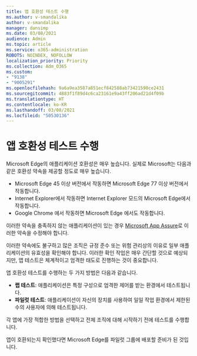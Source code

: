 ```yaml
---
title: 앱 호환성 테스트 수행
ms.author: v-smandalika
author: v-smandalika
manager: dansimp
ms.date: 03/08/2021
audience: Admin
ms.topic: article
ms.service: o365-administration
ROBOTS: NOINDEX, NOFOLLOW
localization_priority: Priority
ms.collection: Adm_O365
ms.custom:
- "9138"
- "9005291"
ms.openlocfilehash: 9a6a9ea3587a851ecf842588ab73421590ce2431
ms.sourcegitcommit: 4883f1f89d4c6ca23161e9a43ff206ad21d4f09b
ms.translationtype: HT
ms.contentlocale: ko-KR
ms.lasthandoff: 03/08/2021
ms.locfileid: "50530136"
---
```

# <a name="do-app-compatibility-testing"></a>앱 호환성 테스트 수행

Microsoft Edge의 애플리케이션 호환성은 매우 높습니다. 실제로 Microsoft는 다음과 같은 호환성 약속을 제공할 정도로 매우 높습니다.
- Microsoft Edge 45 이상 버전에서 작동하면 Microsoft Edge 77 이상 버전에서 작동합니다.
- Internet Explorer에서 작동하면 Internet Explorer 모드의 Microsoft Edge에서 작동합니다.
- Google Chrome 에서 작동하면 Microsoft Edge 에서도 작동합니다.

이러한 약속을 충족하지 않는 애플리케이션이 있는 경우 [ Microsoft App Assure](https://www.microsoft.com/fasttrack/microsoft-365/app-assure)로 이러한 약속을 수정해야 합니다.

이러한 약속에도 불구하고 많은 조직은 규정 준수 또는 위험 관리상의 이유로 일부 애플리케이션의 유효성을 확인해야 합니다. 이러한 확인 작업은 매우 간단할 것으로 예상되지만, 앱 테스트은 체계적이고 엄격한 태도로 진행하는 것이 중요합니다.

앱 호환성 테스트를 수행하는 두 가지 방법은 다음과 같습니다.

- **랩 테스트**: 애플리케이션은 특정 구성으로 엄격한 제어를 받는 환경에서 테스트됩니다.
- **파일럿 테스트**: 애플리케이션이 자신의 장치를 사용하여 일일 작업 환경에서 제한된 수의 사용자에 의해 테스트됩니다.

각 앱에 가장 적합한 방법을 선택하고 전체 조직에 대해 시작하기 전에 테스트를 수행합니다.

앱이 호환되는지 확인했다면 Microsoft Edge를 파일럿 그룹에 배포할 준비가 된 것입니다.
